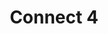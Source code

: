 ---
title: "Connect 4"
permalink: /projects/connect-4
layout: project
description: "An AI bot that you can compete again in Connect 4. Developed using the Minimax algorithm the AI can look up to 7 states into the future."
image: "/assets/images/connect_4.png"
technologies:
  - name: "Python"
    icon: "/assets/icons/python.svg"
  - name: "AI"
    icon: "/assets/icons/brain.svg"
  - name: "Pygame"
    icon: "/assets/icons/game.svg"
github: "https://github.com/GWStuart/PythonProjects/tree/main/Connect-4"
features:
  - text: "Implementation of a MiniMax AI model"
  - text: "Looks up to 7 moves in the future"
  - text: "Programmed in Python with Pygame for the GUI"
screenshots:
  - "/assets/images/pman.png"
  - "/assets/images/pman.png"
order: 4
---
